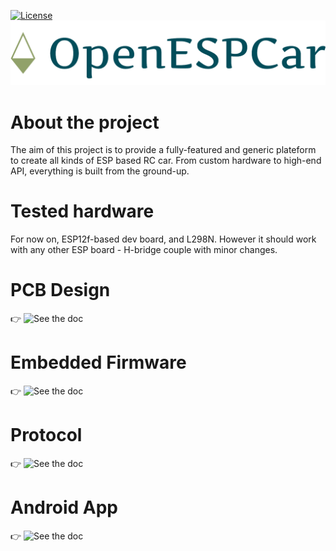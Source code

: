 [![License](https://img.shields.io/badge/License-BSD%203--Clause-blue.svg)](https://opensource.org/licenses/BSD-3-Clause)
![](/img/logo_large.png?raw=true "Logo")

# About the project
The aim of this project is to provide a fully-featured and generic plateform to create all kinds of ESP based RC car. 
From custom hardware to high-end API, everything is built from the ground-up.

# Tested hardware
For now on, ESP12f-based dev board, and L298N. However it should work with any other ESP board - H-bridge couple with minor changes.

# PCB Design
👉 ![See the doc](https://github.com/mtribiere/OpenESPCar/wiki/PCB-Design)

# Embedded Firmware
👉 ![See the doc](https://github.com/mtribiere/OpenESPCar/wiki/ESP-Firmware)

# Protocol
👉 ![See the doc](https://github.com/mtribiere/OpenESPCar/wiki/Protocol)

# Android App
👉 ![See the doc](https://github.com/mtribiere/OpenESPCar/wiki/Android-App)
